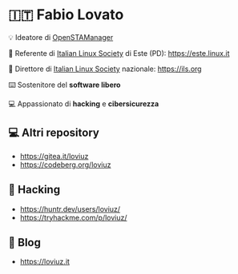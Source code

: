 # :it: Fabio Lovato

💡 Ideatore di [OpenSTAManager](https://github.com/devcode-it/openstamanager)

🐧 Referente di [Italian Linux Society](https://ils.org) di Este (PD): https://este.linux.it

🐧 Direttore di [Italian Linux Society](https://ils.org) nazionale: https://ils.org

⌨️ Sostenitore del **software libero**

💻 Appassionato di **hacking** e **cibersicurezza**

## 💻 Altri repository
- https://gitea.it/loviuz
- https://codeberg.org/loviuz

## 🥷 Hacking
- https://huntr.dev/users/loviuz/
- https://tryhackme.com/p/loviuz/

## 📖 Blog
- https://loviuz.it
